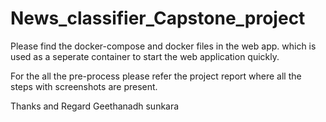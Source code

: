 # News_classifier_Capstone_project

Please find the docker-compose and docker files in the web app. which is used as a seperate container to start the web application quickly.

For the all the pre-process please refer the project report where all the steps with screenshots are present.

Thanks and Regard
Geethanadh sunkara
